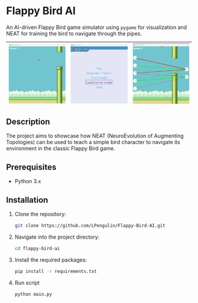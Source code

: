 # Flappy Bird AI

An AI-driven Flappy Bird game simulator using `pygame` for visualization and NEAT for training the bird to navigate through the pipes.

| ![Flappy Bird AI Gameplay](images/gameplay.png) | ![Menu](images/menu.png) | ![Net](images/net.png) |
|:---:|:---:|:---:|


## Description

The project aims to showcase how NEAT (NeuroEvolution of Augmenting Topologies) can be used to teach a simple bird character to navigate its environment in the classic Flappy Bird game.

## Prerequisites

- Python 3.x


## Installation

1. Clone the repository:
   ```bash
   git clone https://github.com/LPengulin/Flappy-Bird-AI.git
   ```

2. Navigate into the project directory:
   ```bash
   cd flappy-bird-ai
   ```

3. Install the required packages:
   ```bash
   pip install -r requirements.txt
   ```

4. Run script
    ```bash
    python main.py
    ```
